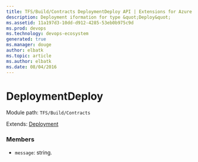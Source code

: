 ```yaml
---
title: TFS/Build/Contracts DeploymentDeploy API | Extensions for Azure DevOps Services
description: Deployment iformation for type &quot;Deploy&quot;
ms.assetid: 11a197d3-10dd-d912-4285-53eb0b975c9d
ms.prod: devops
ms.technology: devops-ecosystem
generated: true
ms.manager: douge
author: elbatk
ms.topic: article
ms.author: elbatk
ms.date: 08/04/2016
---
```


# DeploymentDeploy

Module path: `TFS/Build/Contracts`

Extends: [Deployment](./Deployment.md)

### Members

* `message`: string. 

